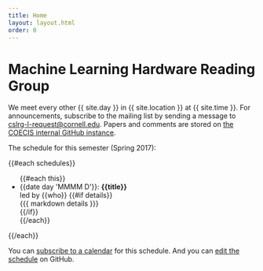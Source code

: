 ```yaml
---
title: Home
layout: layout.html
order: 0
---
```

# Machine Learning Hardware Reading Group

We meet every other {{ site.day }} in {{ site.location }} at {{ site.time }}.
For announcements, subscribe to the mailing list by sending a message to <cslrg-l-request@cornell.edu>.
Papers and comments are stored on [the COECIS internal GitHub instance](https://github.coecis.cornell.edu/csl/mlhwrg).

The schedule for this semester (Spring 2017):

{{#each schedules}}

<!-- {{@key}} -->

<ul>
{{#each this}}
    <li>
      <time>{{date day 'MMMM D'}}</time>: <strong>{{title}}</strong><br>
      led by {{who}}
      {{#if details}}<div>{{{ markdown details }}}</div>{{/if}}
    </li>
{{/each}}
</ul>

{{/each}}

You can [subscribe to a calendar][ics] for this schedule.
And you can [edit the schedule][edit] on GitHub.

[edit]: https://github.com/cucapra/cslrg/edit/master/src/schedule.yaml
[ics]: calendar.ics
